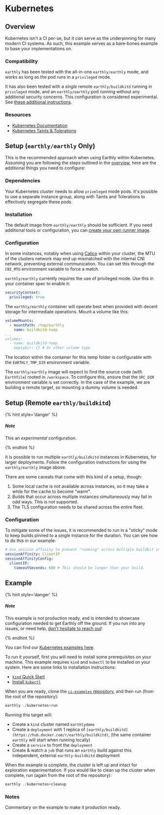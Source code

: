 # Kubernetes

## Overview

Kubernetes isn't a CI per-se, but it _can_ serve as the underpinning for many modern CI systems. As such, this example serves as a bare-bones example to base your implementations on.

### Compatibility

`earthly` has been tested with the all-in-one `earthly/earthly` mode, and works as long as the pod runs in a `privileged` mode.

It has also been tested with a _single_ remote `earthly/buildkitd` running in `privileged` mode, and an `earthly/earthly` pod running without any additional security concerns. This configuration is considered experimental. See [these additional instructions](../remote-buildkit.md).

### Resources

 * [Kubernetes Documentation](https://kubernetes.io/docs/home/supported-doc-versions/)
 * [Kubernetes Taints & Tolerations](https://kubernetes.io/docs/concepts/scheduling-eviction/taint-and-toleration/)

## Setup (`earthly/earthly` Only)

This is the recommended approach when using Earthly within Kubernetes. Assuming you are following the steps outlined in the [overview](../overview.md), here are the additional things you need to configure:

### Dependencies

Your Kubernetes cluster needs to allow `priveleged` mode pods. It's possible to use a separate instance group, along with Taints and Tolerations to effectively segregate these pods.

### Installation

The default image from `earthly/earthly` should be sufficient. If you need additional tools or configuration, you can [create your own runner image](../build-an-earthly-ci-image.md).

### Configuration

In some instances, notably when using [Calico](https://www.tigera.io/project-calico/) within your cluster, the MTU of the clusters network may end up mismatched with the internal CNI network, preventing external communication. You can set this through the `CNI_MTU` environment variable to force a match.

`earthly/earthly` currently requires the use of privileged mode. Use this in your container spec to enable it:

```yaml
securityContext:
  privileged: true
```

The `earthly/earthly` container will operate best when provided with decent storage for intermediate operations. Mount a volume like this:

```yaml
volumeMounts:
  - mountPath: /tmp/earthly
    name: buildkitd-temp
...
volumes:
  - name: buildkitd-temp
    emptyDir: {} # Or other volume type
```

The location within the container for this temp folder is configurable with the `EARTHLY_TMP_DIR` environment variable.

The `earthly/earthly` image will expect to find the source code (with `Earthfile`) rooted in `/workspace`. To configure this, ensure that the `SRC_DIR` environment variable is set correctly. In the case of the example, we are building a remote target, so mounting a dummy volume is needed.

## Setup (Remote `earthly/buildkitd`)

{% hint style='danger' %}
##### Note

This an _experimental_ configuration.

{% endhint %}

It is possible to run multiple `earthly/buildkitd` instances in Kubernetes, for larger deployments. Follow the configuration instructions for using the `earthly/earthly` image above.

There are some caveats that come with this kind of a setup, though:

1. Some local cache is not available across instances, so it may take a while for the cache to become "warm".
2. Builds that occur across multiple instances simultaneously may fail in odd ways. This is not supported.
3. The TLS configuration needs to be shared across the entire fleet.

### Configuration

To mitigate some of the issues, it is recommended to run in a "sticky" mode to keep builds pinned to a single instance for the duration. You can see how to do this in our example:

```yaml
# Use session affinity to prevent "roaming" across multiple buildkit instances; if needed.
sessionAffinity: ClientIP
sessionAffinityConfig:
  clientIP:
    timeoutSeconds: 600 # This should be longer than your build.
```

## Example

{% hint style='danger' %}
##### Note

This example is not production ready, and is intended to showcase configuration needed to get Earthly off the ground. If you run into any issues, or need help, [don't hesitate to reach out](https://github.com/earthly/earthly/issues/new)!

{% endhint %}

You can find our [Kubernetes examples here](https://github.com/earthly/ci-examples/tree/main/kubernetes).

To run it yourself, first you will need to install some prerequisites on your machine. This example requires `kind` and `kubectl` to be installed on your system. Here are some links to installation instructions:

- [`kind` Quick Start](https://kind.sigs.k8s.io/docs/user/quick-start/)
- [Install `kubectl`](https://kubernetes.io/docs/tasks/tools/#kubectl)

When you are ready, clone the [`ci-examples` repository](https://github.com/earthly/ci-examples), and then run (from the root of the repository):

```go
earthly ./kubernetes+run
```

Running this target will:

- Create a `kind` cluster named `earthlydemo`
- Create a `deployment` with 1 replica of `[earthly/buildkitd](https://hub.docker.com/r/earthly/buildkitd)`, (the same container `earthly` will start when running locally)
- Create a `service` to front the `deployment`
- Create & watch a `job` that runs an `earthly` build against this independent, external `earthly-buildkitd` deployment

When the example is complete, the cluster is left up and intact for exploration experimentation. If you would like to clean up the cluster when complete, run (again from the root of the repository):

```go
earthly ./kubernetes+cleanup
```

### Notes

Commentary on the example to make it production ready.
